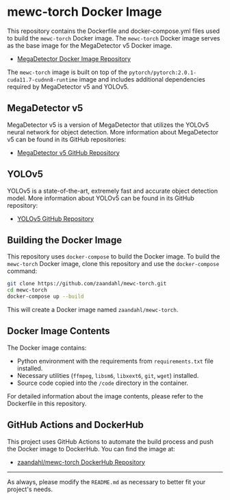 # mewc-torch Docker Image

This repository contains the Dockerfile and docker-compose.yml files used to build the `mewc-torch` Docker image. The `mewc-torch` Docker image serves as the base image for the MegaDetector v5 Docker image.

- [MegaDetector Docker Image Repository](https://github.com/zaandahl/megadetector)

The `mewc-torch` image is built on top of the `pytorch/pytorch:2.0.1-cuda11.7-cudnn8-runtime` image and includes additional dependencies required by MegaDetector v5 and YOLOv5.

## MegaDetector v5

MegaDetector v5 is a version of MegaDetector that utilizes the YOLOv5 neural network for object detection. More information about MegaDetector v5 can be found in its GitHub repositories:

- [MegaDetector v5 GitHub Repository](https://github.com/agentmorris/MegaDetector)

## YOLOv5

YOLOv5 is a state-of-the-art, extremely fast and accurate object detection model. More information about YOLOv5 can be found in its GitHub repository:

- [YOLOv5 GitHub Repository](https://github.com/ultralytics/yolov5)

## Building the Docker Image

This repository uses `docker-compose` to build the Docker image. To build the `mewc-torch` Docker image, clone this repository and use the `docker-compose` command:

```bash
git clone https://github.com/zaandahl/mewc-torch.git
cd mewc-torch
docker-compose up --build
```

This will create a Docker image named `zaandahl/mewc-torch`.

## Docker Image Contents

The Docker image contains:

- Python environment with the requirements from `requirements.txt` file installed.
- Necessary utilities (`ffmpeg`, `libsm6`, `libxext6`, `git`, `wget`) installed.
- Source code copied into the `/code` directory in the container.

For detailed information about the image contents, please refer to the Dockerfile in this repository.

## GitHub Actions and DockerHub

This project uses GitHub Actions to automate the build process and push the Docker image to DockerHub. You can find the image at:

- [zaandahl/mewc-torch DockerHub Repository](https://hub.docker.com/repository/docker/zaandahl/mewc-torch)

---

As always, please modify the `README.md` as necessary to better fit your project's needs.